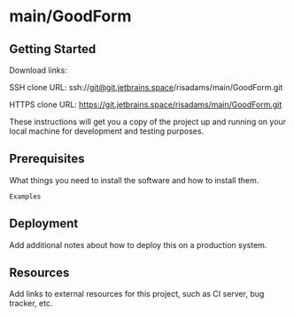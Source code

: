 # main/GoodForm



## Getting Started

Download links:

SSH clone URL: ssh://git@git.jetbrains.space/risadams/main/GoodForm.git

HTTPS clone URL: https://git.jetbrains.space/risadams/main/GoodForm.git



These instructions will get you a copy of the project up and running on your local machine for development and testing purposes.

## Prerequisites

What things you need to install the software and how to install them.

```
Examples
```

## Deployment

Add additional notes about how to deploy this on a production system.

## Resources

Add links to external resources for this project, such as CI server, bug tracker, etc.
